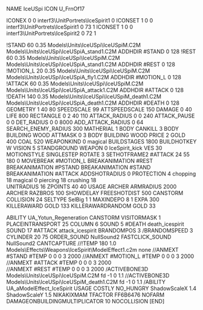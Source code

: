 NAME IceUSpi
ICON U_FrnOf17

ICONEX 0 0 interf3\UnitPortrets\IceSpirit1 0
ICONSET 1 0 0 interf3\UnitPortrets\IceSpirit1 0 73 1
ICONSET 1 0 0 interf3\UnitPortrets\IceSpirit2 0 72 1

!STAND         60 0.35 Models\Units\IceUSpi\IceUSpiM.C2M Models\Units\IceUSpi\IceUSpiA_stand1.C2M
ADDHDIR #STAND 0 128
!REST          60 0.35 Models\Units\IceUSpi\IceUSpiM.C2M Models\Units\IceUSpi\IceUSpiA_stand1.C2M
ADDHDIR #REST 0 128
!MOTION_L      20 0.35 Models\Units\IceUSpi\IceUSpiM.C2M Models\Units\IceUSpi\IceUSpiA_fly1.C2M
ADDHDIR #MOTION_L 0 128
!ATTACK        60 0.35 Models\Units\IceUSpi\IceUSpiM.C2M Models\Units\IceUSpi\IceUSpiA_attack1.C2M
ADDHDIR #ATTACK 0 128
!DEATH         140 0.35 Models\Units\IceUSpi\IceUSpiM_death1.C2M Models\Units\IceUSpi\IceUSpiA_death1.C2M
ADDHDIR #DEATH 0 128
GEOMETRY 1 40 80
SPEEDSCALE 99
ATTSPEEDSCALE 150
DAMAGE   0 40
LIFE    800
RECTANGLE 0 2 40 110
ATTACK_RADIUS 0 0 240
ATTACK_PAUSE 0 0
DET_RADIUS 0 0 8000
ADD_ATTACK_RADIUS 0 64
SEARCH_ENEMY_RADIUS 300
MATHERIAL 1 BODY
CANKILL 3 BODY BUILDING WOOD
ATTMASK 0 3 BODY BUILDING WOOD 
PRICE 2 GOLD 400 COAL 520
WEAPONKIND 0 magical
BUILDSTAGES 1800
BUILDHOTKEY		W
VISION 5
STANDGROUND
WEAPON 0 IceSpirit_kick
VES 30
MOTIONSTYLE SINGLESTEP
ROTATE 3
SETHOTFRAME2 #ATTACK 24 55 180 0
MOVEBREAK #MOTION_L
BREAKANIMATION #REST
BREAKANIMATION #PSTAND
BREAKANIMATION #STAND
BREAKANIMATION #ATTACK
ADDSHOTRADIUS 0
PROTECTION 4 chopping 18 magical 0 piercing 18 crushing 18         
UNITRADIUS 16
ZPOINTS 40 40
USAGE ARCHER
ARMRADIUS 		2000
ARCHER
RAZBROS 100
SHOWDELAY
FREESHOTDIST 500
CANSTORM
COLLISION 24
SELTYPE SelBig 1 1
MAXINDEPO 8 1
EXPA 			300
KILLERAWARD             GOLD 133
KILLERAWARDRANDOM       GOLD 33

ABILITY UA_Yotun_Regeneration
CANSTORM
VISITORMASK 1
PLACEINTRANSPORT 25
COLUMN 6
SOUND 5 #DEATH death_icespirit
SOUND 17 #ATTACK attack_icespirit
BRANDOMPOS 3
/BRANDOMSPEED 3
CYLINDER 20 75
ORDER_SOUND NullSound2
FASTCLICK_SOUND NullSound2
CANTCAPTURE
//!TEMP 180 1.0 Models\Effects\Weapons\IceSpirit\ModelEffect1.c2m none
//ANMEXT #STAND #TEMP 0 0 0 3 2000
//ANMEXT #MOTION_L #TEMP 0 0 0 3 2000
//ANMEXT #ATTACK #TEMP 0 0 0 3 2000 	
//ANMEXT #REST #TEMP 0 0 0 3 2000
/ACTIVEBONE3D Models\Units\IceUSpi\IceUSpiM.C2M fd -1 0 1.1
//ACTIVEBONE3D Models\Units\IceUSpi\IceUSpiM_death1.C2M fd -1 0 1.1
/ABILITY UA_aModelEffect_IceSpirit
USAGE COSTLY
NO_HUNGRY
ShadowScaleX 1.4
ShadowScaleY 1.5
NIKAKIXMAM
TFACTOR FF6B6476
NOFARM
DAMAGEONBUILDINGMULTIPLICATOR 10
NOCOLLISION
[END]                                                
